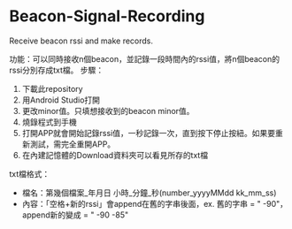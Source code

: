 # Beacon-Signal-Recording
Receive beacon rssi and make records.

功能：可以同時接收n個beacon，並記錄一段時間內的rssi值，將n個beacon的rssi分別存成txt檔。
步驟：
1. 下載此repository
2. 用Android Studio打開
3. 更改minor值。只填想接收到的beacon minor值。
4. 燒錄程式到手機
5. 打開APP就會開始記錄rssi值，一秒記錄一次，直到按下停止按紐。如果要重新測試，需完全重開APP。
6. 在內建記憶體的Download資料夾可以看見所存的txt檔

txt檔格式：
* 檔名：第幾個檔案_年月日 小時_分鐘_秒(number_yyyyMMdd kk_mm_ss)
* 內容：「空格+新的rssi」會append在舊的字串後面，ex. 舊的字串 = " -90"，append新的變成 = " -90 -85"
